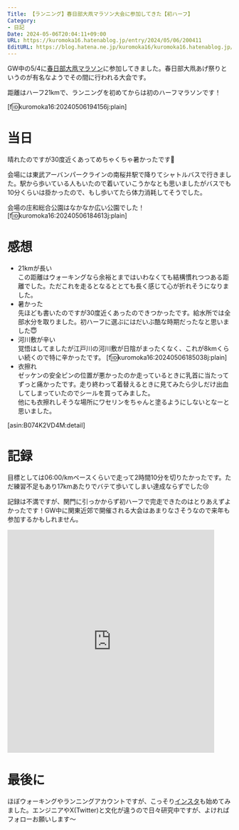 ```yaml
---
Title: 【ランニング】春日部大凧マラソン大会に参加してきた【初ハーフ】
Category:
- 日記
Date: 2024-05-06T20:04:11+09:00
URL: https://kuromoka16.hatenablog.jp/entry/2024/05/06/200411
EditURL: https://blog.hatena.ne.jp/kuromoka16/kuromoka16.hatenablog.jp/atom/entry/6801883189104281990
---
```


GW中の5/4に[春日部大凧マラソン](https://odako-marathon.jp/)に参加してきました。春日部大凧あげ祭りというのが有名なようでその間に行われる大会です。

距離はハーフ21kmで、ランニングを初めてからは初のハーフマラソンです！

[f:id:kuromoka16:20240506194156j:plain]

# 当日
晴れたのですが30度近くあってめちゃくちゃ暑かったです🥵

会場には東武アーバンパークラインの南桜井駅で降りてシャトルバスで行きました。駅から歩いている人もいたので着いていこうかなとも思いましたがバスでも10分くらいは掛かったので、もし歩いてたら体力消耗してそうでした。

会場の庄和総合公園はなかなか広い公園でした！
[f:id:kuromoka16:20240506184613j:plain]

# 感想
- 21kmが長い  
この距離はウォーキングなら余裕とまではいわなくても結構慣れつつある距離でした。ただこれを走るとなるととても長く感じて心が折れそうになりました。
- 暑かった  
先ほども書いたのですが30度近くあったのできつかったです。給水所では全部水分を取りました。初ハーフに選ぶにはだいぶ酷な時期だったなと思いました😇
- 河川敷が辛い  
覚悟はしてましたが江戸川の河川敷が日陰がまったくなく、これが8kmくらい続くので特に辛かったです。
[f:id:kuromoka16:20240506185038j:plain]
- 衣擦れ  
ゼッケンの安全ピンの位置が悪かったのか走っているときに乳首に当たってずっと痛かったです。走り終わって着替えるときに見てみたら少しだけ出血してしまっていたのでシールを買ってみました。  
他にも衣擦れしそうな場所にワセリンをちゃんと塗るようにしないとなーと思いました。

[asin:B074K2VD4M:detail]

# 記録
目標としては06:00/kmペースくらいで走って2時間10分を切りたかったです。ただ練習不足もあり17kmあたりでバテて歩いてしまい達成ならずでした😢

記録は不満ですが、関門に引っかからず初ハーフで完走できたのはとりあえずよかったです！GW中に関東近郊で開催される大会はあまりなさそうなので来年も参加するかもしれません。

<iframe src='https://connect.garmin.com/modern/activity/embed/15212436783' title='春日部市 ラン' width='465' height='500' frameborder='0'></iframe>

# 最後に
ほぼウォーキングやランニングアカウントですが、こっそり[インスタ](https://www.instagram.com/kuromoka16/)も始めてみました。エンジニアやX(Twitter)と文化が違うので日々研究中ですが、よければフォローお願いします〜
